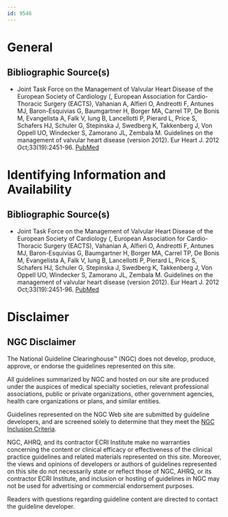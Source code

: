 ```yaml
---
id: 9546
---
```


# General

## Bibliographic Source(s)

- Joint Task Force on the Management of Valvular Heart Disease of the European Society of Cardiology (, European Association for Cardio-Thoracic Surgery (EACTS), Vahanian A, Alfieri O, Andreotti F, Antunes MJ, Baron-Esquivias G, Baumgartner H, Borger MA, Carrel TP, De Bonis M, Evangelista A, Falk V, Iung B, Lancellotti P, Pierard L, Price S, Schafers HJ, Schuler G, Stepinska J, Swedberg K, Takkenberg J, Von Oppell UO, Windecker S, Zamorano JL, Zembala M. Guidelines on the management of valvular heart disease (version 2012). Eur Heart J. 2012 Oct;33(19):2451-96. [ PubMed ](http://www.ncbi.nlm.nih.gov/entrez/query.fcgi?cmd=Retrieve&db=pubmed&dopt=Abstract&list_uids=22922415)

# Identifying Information and Availability

## Bibliographic Source(s)

- Joint Task Force on the Management of Valvular Heart Disease of the European Society of Cardiology (, European Association for Cardio-Thoracic Surgery (EACTS), Vahanian A, Alfieri O, Andreotti F, Antunes MJ, Baron-Esquivias G, Baumgartner H, Borger MA, Carrel TP, De Bonis M, Evangelista A, Falk V, Iung B, Lancellotti P, Pierard L, Price S, Schafers HJ, Schuler G, Stepinska J, Swedberg K, Takkenberg J, Von Oppell UO, Windecker S, Zamorano JL, Zembala M. Guidelines on the management of valvular heart disease (version 2012). Eur Heart J. 2012 Oct;33(19):2451-96. [ PubMed ](http://www.ncbi.nlm.nih.gov/entrez/query.fcgi?cmd=Retrieve&db=pubmed&dopt=Abstract&list_uids=22922415)

# Disclaimer

## NGC Disclaimer

The National Guideline Clearinghouse™ (NGC) does not develop, produce, approve, or endorse the guidelines represented on this site.

All guidelines summarized by NGC and hosted on our site are produced under the auspices of medical specialty societies, relevant professional associations, public or private organizations, other government agencies, health care organizations or plans, and similar entities.

Guidelines represented on the NGC Web site are submitted by guideline developers, and are screened solely to determine that they meet the [NGC Inclusion Criteria](/help-and-about/summaries/inclusion-criteria).

NGC, AHRQ, and its contractor ECRI Institute make no warranties concerning the content or clinical efficacy or effectiveness of the clinical practice guidelines and related materials represented on this site. Moreover, the views and opinions of developers or authors of guidelines represented on this site do not necessarily state or reflect those of NGC, AHRQ, or its contractor ECRI Institute, and inclusion or hosting of guidelines in NGC may not be used for advertising or commercial endorsement purposes.

Readers with questions regarding guideline content are directed to contact the guideline developer.

